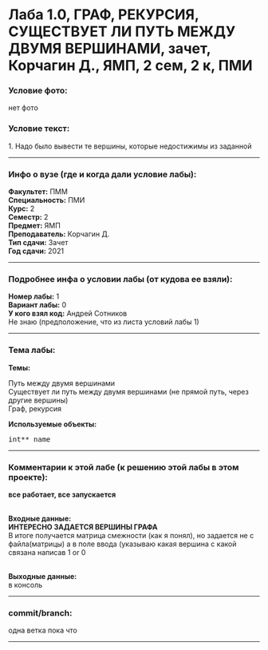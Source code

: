 # Лаба 1.0, ГРАФ, РЕКУРСИЯ, СУЩЕСТВУЕТ ЛИ ПУТЬ МЕЖДУ ДВУМЯ ВЕРШИНАМИ, зачет, Корчагин Д., ЯМП, 2 сем, 2 к, ПМИ

<h3>Условие фото:</h3>

нет фото

<h3>Условие текст:</h3>
<p>
1. Надо было вывести те вершины, которые недостижимы из заданной
</p>

<hr />
<h3>Инфо о вузе (где и когда дали условие лабы):</h3>
<b>Факультет:</b> ПММ
<br/>
<b>Специальность:</b> ПМИ
<br/>
<b>Курс:</b> 2
<br/>
<b>Семестр:</b> 2
<br/>
<b>Предмет:</b> ЯМП
<br/>
<b>Преподаватель:</b> Корчагин Д.
<br/>
<b>Тип сдачи:</b> Зачет
<br/>
<b>Год сдачи:</b> 2021

<hr />
<h3>Подробнее инфа о условии лабы (от кудова ее взяли):</h3>
<b>Номер лабы:</b> 1
<br/>
<b>Вариант лабы:</b> 0
<br/>
<b>У кого взял код:</b> Андрей Сотников
<br/>
Не знаю (предположение, что из листа условий лабы 1)

<hr />

<h3>Тема лабы:</h3>
<b>Темы:</b> 
<p>
  Путь между двумя вершинами <br/>
  Существует ли путь между двумя вершинами (не прямой путь, через другие вершины) <br/>
  Граф, рекурсия
</p>
<b>Используемые объекты:</b> <br/>
<pre>
int** name
</pre>

<hr />

<h3>Комментарии к этой лабе (к решению этой лабы в этом проекте):</h3>
<p>
 <b>все работает, все запускается</b> <br/><br/>
  
  <b>Входные данные:</b> <br/>
  <b>ИНТЕРЕСНО ЗАДАЕТСЯ ВЕРШИНЫ ГРАФА</b> <br/>
  В итоге получается матрица смежности (как я понял), но задается не с файла(матрицы) а в поле ввода (указываю какая вершина с какой связана написав 1 or 0<br/><br/> 
 
  <b>Выходные данные:</b> <br/>
  в консоль
</p>

<hr />

<h3>commit/branch:</h3>
  <p>
    одна ветка пока что
</p>

<hr />

